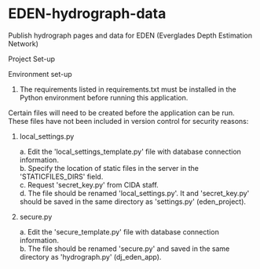 EDEN-hydrograph-data
====================

Publish hydrograph pages and data for EDEN (Everglades Depth Estimation Network)

Project Set-up

Environment set-up  
1. The requirements listed in requirements.txt must be installed in the Python environment before running this application.   

Certain files will need to be created before the application can be run. These files have not been included in version control for security reasons:  

1. local_settings.py  

	a. Edit the 'local_settings_template.py' file with database connection information.  
	b. Specify the location of static files in the server in the 'STATICFILES_DIRS' field.  
	c. Request 'secret_key.py' from CIDA staff.  
	d. The file should be renamed 'local_settings.py'. It and 'secret_key.py' should be saved in the same directory as 'settings.py' (eden_project).  

2. secure.py  

	a. Edit the 'secure_template.py' file with database connection information.  
	b. The file should be renamed 'secure.py' and saved in the same directory as 'hydrograph.py' (dj_eden_app).  